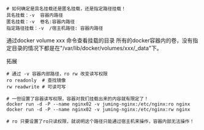 ```
# 如何确定是具名挂载还是匿名挂载，还是指定路径挂载！
具名挂载：-v  容器内路径
匿名挂载：-v  卷名:容器内路径
指定路径挂载：-v  /宿主机路径: 容器内路径
```

通过docker volume xxx 命令查看挂载的目录
所有的docker容器内的卷，没有指定目录的情况下都是在"/var/lib/docker/volumes/xxx/_data"下。

拓展
```
# 通过 -v 容器内部路径，ro rw 改变读写权限
ro readonly  # 查找镜像
rw readwrite # 可读可写

# 一但设置了容器读写权限，容器对我们挂载出来的内容就有限定了！
docker run -d -P --name nginx02 -v juming-nginx:/etc/nginx:ro nginx
docker run -d -P --name nginx02 -v juming-nginx:/etc/nginx:rw nginx

# ro 只要设置了ro只读权限，就说明这个路径只能通过宿主机来操作，容器内部无法操作！
```